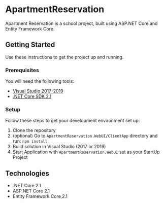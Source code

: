# ApartmentReservation

Apartment Reservation is a school project, built using ASP.NET Core and Entity Framework Core.

## Getting Started

Use these instructions to get the project up and running.

### Prerequisites

You will need the following tools:

* [Visual Studio 2017-2019](https://www.visualstudio.com/downloads/)
* [.NET Core SDK 2.1](https://www.microsoft.com/net/download/dotnet-core/2.1)

### Setup

Follow these steps to get your development environment set up:

  1. Clone the repository
  1. (optional) Go to `ApartmentReservation.WebUI/ClientApp` directory and run: `npm install`
  1. Build solution in Visual Studio (2017 or 2019)
  1. Start Application with `ApartmentReservation.WebUI` set as your StartUp Project

## Technologies

* .NET Core 2.1
* ASP.NET Core 2.1
* Entity Framework Core 2.1


